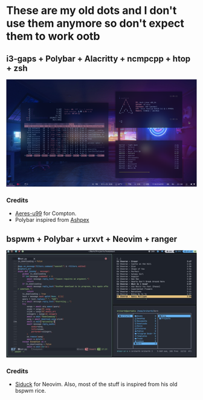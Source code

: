 # These are my old dots and I don't use them anymore so don't expect them to work ootb

## i3-gaps + Polybar + Alacritty + ncmpcpp + htop + zsh

![i3-desktop](screenshots/i3_desktop.png)

### Credits 
* [Aeres-u99](https://github.com/Aeres-u99) for Compton.
* Polybar inspired from [Ashpex](https://github.com/Ashpex)

## bspwm + Polybar + urxvt + Neovim + ranger 

![bspwm-desktop](screenshots/bspwm_desktop.png)


### Credits 
* [Siduck](https://github.com/siduck76) for Neovim. Also, most of the stuff is inspired from his old bspwm rice.

